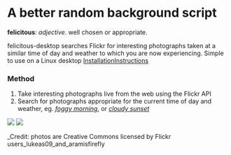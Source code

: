 # A better random background script #

**felicitous**: _adjective_. well chosen or appropriate.

felicitous-desktop searches Flickr for interesting photographs taken at a similar time of day and weather to which you are now experiencing. Simple to use on a Linux desktop [InstallationInstructions](InstallationInstructions.md)

### Method ###
  1. Take interesting photographs live from the web using the Flickr API
  1. Search for photographs appropriate for the current time of day and weather, eg. _[foggy morning](http://www.flickr.com/search/?q=foggy+morning&z=e&s=int)_, or _[cloudy sunset](http://www.flickr.com/search/?q=cloudy+sunset&z=e&s=int)_

[![](http://farm4.static.flickr.com/3538/3371601136_336d624bc2_m.jpg)](http://www.flickr.com/photos/lukeas09/3371601136/)
[![](http://farm4.static.flickr.com/3148/3094666115_53ee4834a6_m.jpg)](http://www.flickr.com/photos/aramisfirefly/3094666115/)

_Credit: photos are Creative Commons licensed by Flickr users_lukeas09_and_aramisfirefly